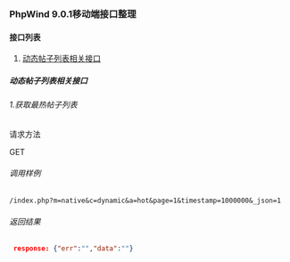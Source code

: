 ### PhpWind 9.0.1移动端接口整理

#### 接口列表

1. [动态帖子列表相关接口](#动态帖子列表相关接口)











##### 动态帖子列表相关接口

###### 1.获取最热帖子列表

请求方法

GET

###### 调用样例
```
/index.php?m=native&c=dynamic&a=hot&page=1&timestamp=1000000&_json=1
```
###### 返回结果
```json
 response: {"err":"","data":""}
```
